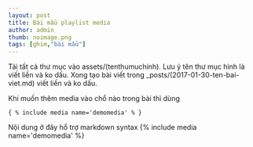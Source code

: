 ```yaml
---
layout: post
title: Bài mẩu playlist media
author: admin
thumb: noimage.png
tags: [ghim,"bài mẩu"]
---
```

Tải tất cả thư mục vào assets/(tenthumuchinh). Lưu ý tên thư mục hình là viết liền và ko dấu.
Xong tạo bài viết trong _posts/(2017-01-30-ten-bai-viet.md) viết liền và ko dấu.

Khi muốn thêm media vào chổ nào trong bài thì dùng 

```
{ % include media name='demomedia' % }
```
Nội dung ở đây hổ trợ markdown syntax
{% include media name='demomedia' %}
